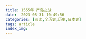 ```yaml
---
title: 1555年 严岛之战
date:  2023-08-31 10:49:56
categories: [阅读,全历史,历史,日本史]
tags: article
index_img: 
---
```


